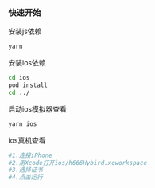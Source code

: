 ### 快速开始
安装js依赖
```bash
yarn
```
安装ios依赖
```bash
cd ios
pod install
cd ../
```
启动ios模拟器查看
```bash
yarn ios
```
ios真机查看
```bash
#1.连接iPhone
#2.用Xcode打开ios/h666Hybird.xcworkspace
#3.选择证书
#4.点击运行
```
